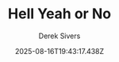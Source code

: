 ---
title: "Hell Yeah or No"
date: "2025-08-16T19:43:17.438Z"
author: "Derek Sivers"
read_year: "NO"
recommendation: '4'
url: /bookshelf/hell-yeah-or-no
---